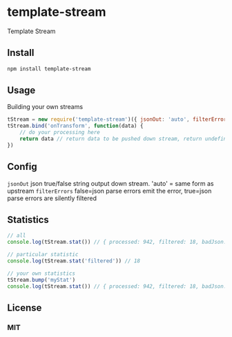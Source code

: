 # template-stream

Template Stream

## Install

```sh
npm install template-stream
```

## Usage

Building your own streams

```js
tStream = new require('template-stream')({ jsonOut: 'auto', filterErrors: false, appendString: '' }) // default config
tStream.bind('onTransform', function(data) {
	// do your processing here
	return data // return data to be pushed down stream, return undefined to filter the data
})
```

## Config

```jsonOut``` json true/false string output down stream. 'auto' = same form as upstream
```filterErrors``` false=json parse errors emit the error, true=json parse errors are silently filtered

## Statistics

```js
// all
console.log(tStream.stat()) // { processed: 942, filtered: 18, badJson: 2 }

// particular statistic
console.log(tStream.stat('filtered')) // 18

// your own statistics
tStream.bump('myStat')
console.log(tStream.stat()) // { processed: 942, filtered: 18, badJson: 2, myStat: 1 }
```

## License

### MIT
